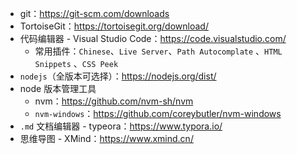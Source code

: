 - git：https://git-scm.com/downloads 
- TortoiseGit：https://tortoisegit.org/download/ 
- 代码编辑器 - Visual Studio Code：https://code.visualstudio.com/ 
  - 常用插件：`Chinese`、`Live Server`、`Path Autocomplate` 、`HTML Snippets` 、`CSS Peek`  
- `nodejs`（全版本可选择）：https://nodejs.org/dist/ 
- node 版本管理工具
  - nvm：https://github.com/nvm-sh/nvm 
  -  `nvm-windows`：https://github.com/coreybutler/nvm-windows 
- `.md` 文档编辑器 - typeora：https://www.typora.io/ 
- 思维导图 - XMind：https://www.xmind.cn/ 

  
